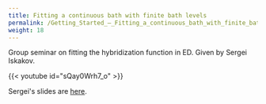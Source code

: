 ```yaml
---
title: Fitting a continuous bath with finite bath levels
permalink: /Getting_Started_–_Fitting_a_continuous_bath_with_finite_bath_levels/
weight: 18
---
```


Group seminar on fitting the hybridization function in ED. Given by
Sergei Iskakov.

{{< youtube id="sQay0Wrh7_o" >}}

Sergei's slides are
[here](https://green.physics.lsa.umich.edu/mw19/images/a/a7/BathFitting.pdf).